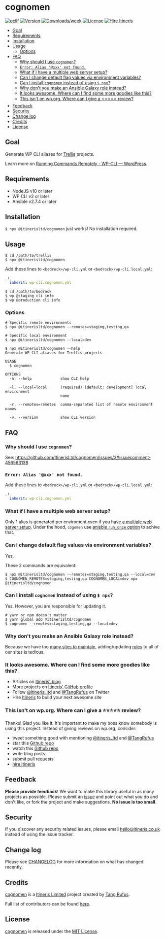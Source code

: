 # cognomen

[![oclif](https://img.shields.io/badge/cli-oclif-brightgreen.svg)](https://oclif.io)
[![Version](https://img.shields.io/npm/v/@itinerisltd/cognomen.svg)](https://npmjs.org/package/@itinerisltd/cognomen)
[![Downloads/week](https://img.shields.io/npm/dw/@itinerisltd/cognomen.svg)](https://npmjs.org/package/@itinerisltd/cognomen)
[![License](https://img.shields.io/npm/l/@itinerisltd/cognomen.svg)](https://github.com/ItinerisLtd/cognomen/blob/master/package.json)
[![Hire Itineris](https://img.shields.io/badge/Hire-Itineris-ff69b4.svg)](https://www.itineris.co.uk/contact/)

<!-- START doctoc generated TOC please keep comment here to allow auto update -->
<!-- DON'T EDIT THIS SECTION, INSTEAD RE-RUN doctoc TO UPDATE -->


- [Goal](#goal)
- [Requirements](#requirements)
- [Installation](#installation)
- [Usage](#usage)
  - [Options](#options)
- [FAQ](#faq)
  - [Why should I use `cognomen`?](#why-should-i-use-cognomen)
  - [`Error: Alias '@xxx' not found.`](#error-alias-xxx-not-found)
  - [What if I have a multiple web server setup?](#what-if-i-have-a-multiple-web-server-setup)
  - [Can I change default flag values via environment variables?](#can-i-change-default-flag-values-via-environment-variables)
  - [Can I install `cognomen` instead of using `$ npx`?](#can-i-install-cognomen-instead-of-using--npx)
  - [Why don't you make an Ansible Galaxy role instead?](#why-dont-you-make-an-ansible-galaxy-role-instead)
  - [It looks awesome. Where can I find some more goodies like this?](#it-looks-awesome-where-can-i-find-some-more-goodies-like-this)
  - [This isn't on wp.org. Where can I give a ⭐️⭐️⭐️⭐️⭐️ review?](#this-isnt-on-wporg-where-can-i-give-a-%EF%B8%8F%EF%B8%8F%EF%B8%8F%EF%B8%8F%EF%B8%8F-review)
- [Feedback](#feedback)
- [Security](#security)
- [Change log](#change-log)
- [Credits](#credits)
- [License](#license)

<!-- END doctoc generated TOC please keep comment here to allow auto update -->

## Goal

Generate WP CLI aliases for [Trellis](https://github.com/roots/trellis/) projects.

Learn more on [Running Commands Remotely - WP-CLI — WordPress](https://make.wordpress.org/cli/handbook/running-commands-remotely/).

## Requirements

- NodeJS v10 or later
- WP CLI v2 or later
- Ansible v2.7.4 or later

## Installation

`$ npx @itinerisltd/cognomen` just works! No installation required.

## Usage

```sh-session
$ cd /path/to/trellis
$ npx @itinerisltd/cognomen
```

Add these lines to `<bedrock>/wp-cli.yml` or `<bedrock>/wp-cli.local.yml`:
```yaml
_:
  inherit: wp-cli.cognomen.yml
```

```sh-session
$ cd /path/to/bedrock
$ wp @staging cli info
$ wp @production cli info
```

### Options

```sh-session
# Specific remote environments
$ npx @itinerisltd/cognomen --remotes=staging,testing,qa

# Specific local environment
$ npx @itinerisltd/cognomen --local=dev

$ npx @itinerisltd/cognomen --help
Generate WP CLI aliases for Trellis projects

USAGE
  $ cognomen

OPTIONS
  -h, --help             show CLI help

  -l, --local=local      (required) [default: development] local environment
                         name

  -r, --remotes=remotes  comma-separated list of remote environment names

  -v, --version          show CLI version
```

## FAQ

### Why should I use `cognomen`?

See: https://github.com/ItinerisLtd/cognomen/issues/3#issuecomment-456563138

### `Error: Alias '@xxx' not found.`

Add these lines to `<bedrock>/wp-cli.yml` or `<bedrock>/wp-cli.local.yml`:
```yaml
_:
  inherit: wp-cli.cognomen.yml
```

### What if I have a multiple web server setup?

Only 1 alias is generated per enviroment even if you have [a multiple web server setup](https://discourse.roots.io/t/best-practice-for-multiple-sites-on-multiple-servers/5385). Under the hood, `cogomen` use [anisble `run_once` option](https://docs.ansible.com/ansible/latest/user_guide/playbooks_delegation.html#run-once) to achive that.

### Can I change default flag values via environment variables?

Yes.

These 2 commands are equivalent:
```sh-session
$ npx @itinerisltd/cognomen --remotes=staging,testing,qa --local=dev
$ COGNOMEN_REMOTES=staging,testing,qa COGNOMEN_LOCAL=dev npx @itinerisltd/cognomen
```

### Can I install `cognomen` instead of using `$ npx`?

Yes. However, you are responsible for updating it.

```sh-session
# yarn or npm doesn't matter
$ yarn global add @itinerisltd/cognomen
$ cognomen --remotes=staging,testing,qa --local=dev
```

### Why don't you make an Ansible Galaxy role instead?

Because we have too [many sites to maintain](https://www.itineris.co.uk/work/), adding/updating [roles](https://github.com/search?q=topic%3Aansible-galaxy+org%3AItinerisLtd+fork%3Atrue) to all of our sites is tedious.

### It looks awesome. Where can I find some more goodies like this?

- Articles on [Itineris' blog](https://www.itineris.co.uk/blog/)
- More projects on [Itineris' GitHub profile](https://github.com/itinerisltd)
- Follow [@itineris_ltd](https://twitter.com/itineris_ltd) and [@TangRufus](https://twitter.com/tangrufus) on Twitter
- Hire [Itineris](https://www.itineris.co.uk/services/) to build your next awesome site

### This isn't on wp.org. Where can I give a ⭐️⭐️⭐️⭐️⭐️ review?

Thanks! Glad you like it. It's important to make my boss know somebody is using this project. Instead of giving reviews on wp.org, consider:

- tweet something good with mentioning [@itineris_ltd](https://twitter.com/itineris_ltd) and [@TangRufus](https://twitter.com/tangrufus)
- star this [Github repo](https://github.com/ItinerisLtd/cognomen)
- watch this [Github repo](https://github.com/ItinerisLtd/cognomen)
- write blog posts
- submit pull requests
- [hire Itineris](https://www.itineris.co.uk/services/)

## Feedback

**Please provide feedback!** We want to make this library useful in as many projects as possible.
Please submit an [issue](https://github.com/ItinerisLtd/cognomen/issues/new) and point out what you do and don't like, or fork the project and make suggestions.
**No issue is too small.**

## Security

If you discover any security related issues, please email [hello@itineris.co.uk](mailto:hello@itineris.co.uk) instead of using the issue tracker.

## Change log

Please see [CHANGELOG](./CHANGELOG.md) for more information on what has changed recently.

## Credits

[cognomen](https://github.com/ItinerisLtd/cognomen) is a [Itineris Limited](https://www.itineris.co.uk/) project created by [Tang Rufus](https://typist.tech).

Full list of contributors can be found [here](https://github.com/ItinerisLtd/cognomen/graphs/contributors).

## License

[cognomen](https://github.com/ItinerisLtd/cognomen) is released under the [MIT License](https://opensource.org/licenses/MIT).
